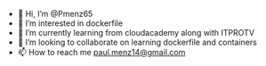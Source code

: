 - 👋 Hi, I’m @Pmenz65
- 👀 I’m interested in dockerfile
- 🌱 I’m currently learning from cloudacademy along with ITPROTV
- 💞️ I’m looking to collaborate on learning dockerfile and containers
- 📫 How to reach me paul.menz14@gmail.com  

<!---
Pmenz65/Pmenz65 is a ✨ special ✨ repository because its `README.md` (this file) appears on your GitHub profile.
You can click the Preview link to take a look at your changes.
--->
